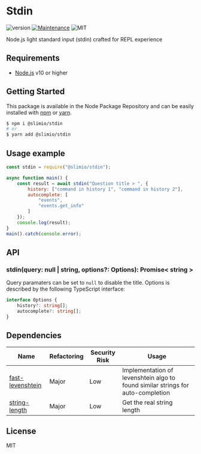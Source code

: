 # Stdin
![version](https://img.shields.io/badge/version-1.0.0-blue.svg)
[![Maintenance](https://img.shields.io/badge/Maintained%3F-yes-green.svg)](https://github.com/SlimIO/is/commit-activity)
![MIT](https://img.shields.io/github/license/mashape/apistatus.svg)

Node.js light standard input (stdin) crafted for REPL experience

## Requirements
- [Node.js](https://nodejs.org/en/) v10 or higher

## Getting Started

This package is available in the Node Package Repository and can be easily installed with [npm](https://docs.npmjs.com/getting-started/what-is-npm) or [yarn](https://yarnpkg.com).

```bash
$ npm i @slimio/stdin
# or
$ yarn add @slimio/stdin
```

## Usage example
```js
const stdin = require("@slimio/stdin");

async function main() {
    const result = await stdin("Question title > ", {
        history: ["command in history 1", "command in history 2"],
        autocomplete: [
            "events",
            "events.get_info"
        ]
    });
    console.log(result);
}
main().catch(console.error);
```

## API

### stdin(query: null | string, options?: Options): Promise< string >
Query paramaters can be set to `null` to disable the title. Options is described by the following TypeScript interface:

```ts
interface Options {
    history?: string[];
    autocomplete?: string[];
}
```

## Dependencies

|Name|Refactoring|Security Risk|Usage|
|---|---|---|---|
|[fast-levenshtein](https://github.com/hiddentao/fast-levenshtein#readme)|Major|Low|Implementation of levenshtein algo to found similar strings for auto-completion|
|[string-length](https://github.com/sindresorhus/string-length#readme)|Major|Low|Get the real string length|

## License
MIT
